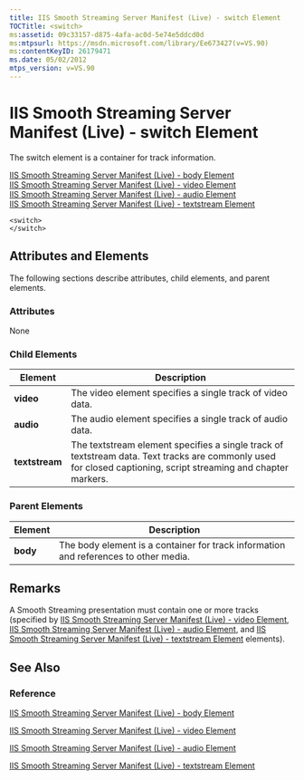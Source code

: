 ```yaml
---
title: IIS Smooth Streaming Server Manifest (Live) - switch Element
TOCTitle: <switch>
ms:assetid: 09c33157-d875-4afa-ac0d-5e74e5ddcd0d
ms:mtpsurl: https://msdn.microsoft.com/library/Ee673427(v=VS.90)
ms:contentKeyID: 26179471
ms.date: 05/02/2012
mtps_version: v=VS.90
---
```


# IIS Smooth Streaming Server Manifest (Live) - switch Element

The switch element is a container for track information.

[IIS Smooth Streaming Server Manifest (Live) - body Element](iis-smooth-streaming-server-manifest-live-body-element.md)  
  [IIS Smooth Streaming Server Manifest (Live) - video Element](iis-smooth-streaming-server-manifest-live-video-element.md)  
    [IIS Smooth Streaming Server Manifest (Live) - audio Element](iis-smooth-streaming-server-manifest-live-audio-element.md)  
      [IIS Smooth Streaming Server Manifest (Live) - textstream Element](iis-smooth-streaming-server-manifest-live-textstream-element.md)  

    <switch>
    </switch>

## Attributes and Elements

The following sections describe attributes, child elements, and parent elements.

### Attributes

None

### Child Elements

|Element|Description|
|--- |--- |
|**video**|The video element specifies a single track of video data.|
|**audio**|The audio element specifies a single track of audio data.|
|**textstream**|The textstream element specifies a single track of textstream data. Text tracks are commonly used for closed captioning, script streaming and chapter markers.|

### Parent Elements

|Element|Description|
|--- |--- |
|**body**|The body element is a container for track information and references to other media.|

## Remarks

A Smooth Streaming presentation must contain one or more tracks (specified by [IIS Smooth Streaming Server Manifest (Live) - video Element](iis-smooth-streaming-server-manifest-live-video-element.md), [IIS Smooth Streaming Server Manifest (Live) - audio Element](iis-smooth-streaming-server-manifest-live-audio-element.md), and [IIS Smooth Streaming Server Manifest (Live) - textstream Element](iis-smooth-streaming-server-manifest-live-textstream-element.md) elements).

## See Also

### Reference

[IIS Smooth Streaming Server Manifest (Live) - body Element](iis-smooth-streaming-server-manifest-live-body-element.md)

[IIS Smooth Streaming Server Manifest (Live) - video Element](iis-smooth-streaming-server-manifest-live-video-element.md)

[IIS Smooth Streaming Server Manifest (Live) - audio Element](iis-smooth-streaming-server-manifest-live-audio-element.md)

[IIS Smooth Streaming Server Manifest (Live) - textstream Element](iis-smooth-streaming-server-manifest-live-textstream-element.md)
